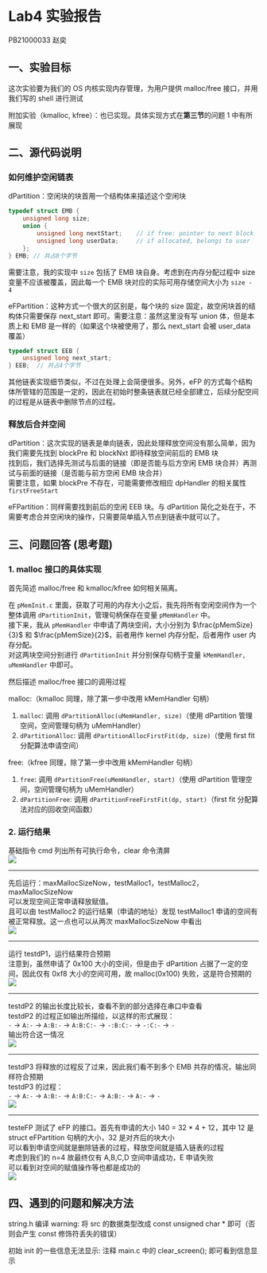 # Lab4 实验报告
PB21000033 赵奕

## 一、实验目标
这次实验要为我们的 OS 内核实现内存管理，为用户提供 malloc/free 接口，并用我们写的 shell 进行测试

附加实验（kmalloc, kfree）：也已实现。具体实现方式在**第三节**的问题 1 中有所展现

## 二、源代码说明
### 如何维护空闲链表
dPartition：空闲块的块首用一个结构体来描述这个空闲块
```cpp
typedef struct EMB {
	unsigned long size;
	union {
		unsigned long nextStart;    // if free: pointer to next block
        unsigned long userData;		// if allocated, belongs to user
	};	                           
} EMB; // 共占8个字节
```
需要注意，我的实现中 ``size`` 包括了 EMB 块自身。考虑到在内存分配过程中 size 变量不应该被覆盖，因此每一个 EMB 块对应的实际可用存储空间大小为 ``size - 4``

eFPartition：这种方式一个很大的区别是，每个块的 size 固定，故空闲块首的结构体只需要保存 next_start 即可。需要注意：虽然这里没有写 union 体，但是本质上和 EMB 是一样的（如果这个块被使用了，那么 next_start 会被 user_data 覆盖）
```cpp
typedef struct EEB {
	unsigned long next_start;
} EEB;	// 共占4个字节
```
其他链表实现细节类似，不过在处理上会简便很多。另外，eFP 的方式每个结构体所管辖的范围是一定的，因此在初始时整条链表就已经全部建立，后续分配空间的过程是从链表中删除节点的过程。

### 释放后合并空间
dPartition：这次实现的链表是单向链表，因此处理释放空间没有那么简单，因为我们需要先找到 blockPre 和 blockNxt 即待释放空间前后的 EMB 块   
找到后，我们选择先测试与后面的链接（即是否能与后方空闲 EMB 块合并）再测试与前面的链接（是否能与前方空闲 EMB 块合并）  
需要注意，如果 blockPre 不存在，可能需要修改相应 dpHandler 的相关属性 ``firstFreeStart``

eFPartition：同样需要找到前后的空闲 EEB 块。与 dPartition 简化之处在于，不需要考虑合并空闲块的操作，只需要简单插入节点到链表中就可以了。

## 三、问题回答 (思考题)
### 1. malloc 接口的具体实现
首先简述 malloc/free 和 kmalloc/kfree 如何相关隔离。

在 ``pMemInit.c`` 里面，获取了可用的内存大小之后，我先将所有空闲空间作为一个整体调用 ``dPartitionInit``，管理句柄保存在变量 ``pMemHandler`` 中。  
接下来，我从 ``pMemHandler`` 中申请了两块空间，大小分别为 $\frac{pMemSize}{3}$ 和 $\frac{pMemSize}{2}$，前者用作 kernel 内存分配，后者用作 user 内存分配。  
对这两块空间分别进行 ``dPartitionInit`` 并分别保存句柄于变量 ``kMemHandler, uMemHandler`` 中即可。  

然后描述 malloc/free 接口的调用过程

malloc:（kmalloc 同理，除了第一步中改用 kMemHandler 句柄）
1. ``malloc``: 调用 ``dPartitionAlloc(uMemHandler, size)``（使用 dPartition 管理空间，空间管理句柄为 uMemHandler）
2. ``dPartitionAlloc``: 调用 ``dPartitionAllocFirstFit(dp, size)``（使用 first fit 分配算法申请空间）


free:（kfree 同理，除了第一步中改用 kMemHandler 句柄）
1. ``free``: 调用 ``dPartitionFree(uMemHandler, start)``（使用 dPartition 管理空间，空间管理句柄为 uMemHandler）
2. ``dPartitionFree``: 调用 ``dPartitionFreeFirstFit(dp, start)``（first fit 分配算法对应的回收空间函数）

### 2. 运行结果
基础指令 cmd 列出所有可执行命令，clear 命令清屏  
![](run_result_1.png)

---

先后运行：maxMallocSizeNow，testMalloc1，testMalloc2，maxMallocSizeNow  
可以发现空间正常申请释放赋值。  
且可以由 testMalloc2 的运行结果（申请的地址）发现 testMalloc1 申请的空间有被正常释放。这一点也可以从两次 maxMallocSizeNow 中看出  
![](run_result_2.png)

---

运行 testdP1，运行结果符合预期  
注意到，虽然申请了 0x100 大小的空间，但是由于 dPartition 占据了一定的空间，因此仅有 0xf8 大小的空间可用，故 malloc(0x100) 失败，这是符合预期的
![](run_result_3.png)

---

testdP2 的输出长度比较长，查看不到的部分选择在串口中查看    
testdP2 的过程正如输出所描绘，以这样的形式展现：  
``-`` $\rightarrow$ ``A:-`` $\rightarrow$ ``A:B:-`` $\rightarrow$ ``A:B:C:-`` $\rightarrow$ ``-:B:C:-`` $\rightarrow$ ``-:C:-`` $\rightarrow$ ``-``  
输出符合这一情况  
![](run_result_4.png)

---

testdP3 将释放的过程反了过来，因此我们看不到多个 EMB 共存的情况，输出同样符合预期     
testdP3 的过程：  
``-`` $\rightarrow$ ``A:-`` $\rightarrow$ ``A:B:-`` $\rightarrow$ ``A:B:C:-`` $\rightarrow$ ``A:B:-`` $\rightarrow$ ``A:-`` $\rightarrow$ ``-``  
![](run_result_5.png)

---

testeFP 测试了 eFP 的接口。首先有申请的大小 140 = 32 * 4 + 12，其中 12 是 struct eFPartition 句柄的大小，32 是对齐后的块大小   
可以看到申请空间就是删除链表的过程，释放空间就是插入链表的过程  
考虑到我们的 n=4 故最终仅有 A,B,C,D 空间申请成功，E 申请失败  
可以看到对空间的赋值操作等也都是成功的  
![](run_result_6.png)

## 四、遇到的问题和解决方法
string.h 编译 warning: 将 src 的数据类型改成 const unsigned char * 即可（否则会产生 const 修饰符丢失的错误）  

初始 init 的一些信息无法显示: 注释 main.c 中的 clear_screen(); 即可看到信息显示  

